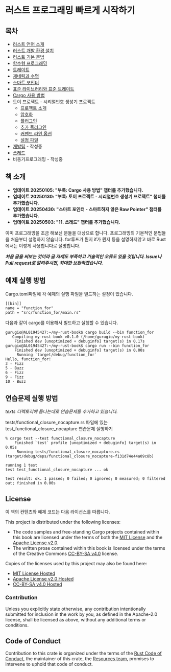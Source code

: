 
# 러스트 프로그래밍 빠르게 시작하기

## 목차

* [러스트 언어 소개](text/00_intro.md)
* [러스트 개발 환경 설치](text/01_start.md)
* [러스트 기본 문법](text/02_basic.md)
* [함수형 프로그래밍](text/03_functional.md)
* [트레이트](text/04_trait.md)
* [제네릭과 수명](text/05_generic_lifetime.md)
* [스마트 포인터](text/06_smart_pointer.md)
* [표준 라이브러리와 표준 트레이트](text/07_std.md)
* [Cargo 사용 방법](text/08_cargo.md)
* 토이 프로젝트 - 시리얼번호 생성기 프로젝트
  * [프로젝트 소개](text/09_tiny_project/09_00_intro.md)
  * [암호화](text/09_tiny_project/09_01_encrypt.md)
  * [플러그인](text/09_tiny_project/09_02_plugin_drivers.md)
  * [추가 플러그인](text/09_tiny_project/09_03_more_drivers.md)
  * [커맨드 라인 옵션](text/09_tiny_project/09_04_command_option.md)
  * [설정 파일](text/09_tiny_project/09_05_conf_file.md)
* [개발팁](text/10_etc.md) - 작성중
* [쓰레드](text/11_thread.md)
* 비동기프로그래밍 - 작성중



## 책 소개

* **업데이트 20250105: "부록: Cargo 사용 방법" 챕터를 추가했습니다.**
* **업데이트 20250130: "부록: 토이 프로젝트 - 시리얼번호 생성기 프로젝트" 챕터를 추가했습니다.**
* **업데이트 20250430: "스마트 포인터 - 스마트하지 않은 Raw Pointer" 챕터를 추가했습니다.**
* **업데이트 20250503: "11. 쓰레드" 챕터를 추가했습니다.**

이미 프로그래밍을 조금 해보신 분들을 대상으로 합니다.
프로그래밍의 기본적인 문법들을 처음부터 설명하지 않습니다. for루프가 뭔지 if가 뭔지 등을 설명하지않고 바로 Rust에서는 이렇게 사용합니다로 설명합니다.

**<em>처음 글을 써보는 것이라 글 자체도 부족하고 기술적인 오류도 있을 것입니다. Issue나 Pull request로 알려주시면, 최대한 보완하겠습니다.</em>**

## 예제 실행 방법

Cargo.toml파일에 각 예제의 실행 파일을 빌드하는 설정이 있습니다. 
```
[[bin]]
name = "function_for"
path = "src/function_for/main.rs"
```

다음과 같이 cargo를 이용해서 빌드하고 실행할 수 있습니다.
```
gurugio@AL01945427:~/my-rust-book$ cargo build --bin function_for
   Compiling my-rust-book v0.1.0 (/home/gurugio/my-rust-book)
    Finished dev [unoptimized + debuginfo] target(s) in 0.17s
gurugio@AL01945427:~/my-rust-book$ cargo run --bin function_for
    Finished dev [unoptimized + debuginfo] target(s) in 0.00s
     Running `target/debug/function_for`
Hello, function_for!
3 - Fizz
5 - Buzz
6 - Fizz
9 - Fizz
10 - Buzz
```

## 연습문제 실행 방법

*texts 디렉토리에 틈나는대로 연습문제를 추가하고 있습니다.*

tests/functional_closure_nocapture.rs 파일에 있는 test_functional_closure_nocapture 연습문제 실행하기
```
% cargo test --test functional_closure_nocapture 
    Finished `test` profile [unoptimized + debuginfo] target(s) in 0.05s
     Running tests/functional_closure_nocapture.rs (target/debug/deps/functional_closure_nocapture-f131d74e44a09c8b)

running 1 test
test test_functional_closure_nocapture ... ok

test result: ok. 1 passed; 0 failed; 0 ignored; 0 measured; 0 filtered out; finished in 0.00s
```

## License

이 책의 컨텐츠와 예제 코드는 다음 라이선스를 따릅니다.

This project is distributed under the following licenses:

* The code samples and free-standing Cargo projects contained within this book are licensed under the terms of both the [MIT License] and the [Apache License v2.0].
* The written prose contained within this book is licensed under the terms of the Creative Commons [CC-BY-SA v4.0] license.

Copies of the licenses used by this project may also be found here:

* [MIT License Hosted]
* [Apache License v2.0 Hosted]
* [CC-BY-SA v4.0 Hosted]

[MIT License]: ./LICENSE-MIT
[Apache License v2.0]: ./LICENSE-APACHE
[CC-BY-SA v4.0]: ./LICENSE-CC-BY-SA
[MIT License Hosted]: https://opensource.org/licenses/MIT
[Apache License v2.0 Hosted]: http://www.apache.org/licenses/LICENSE-2.0
[CC-BY-SA v4.0 Hosted]: https://creativecommons.org/licenses/by-sa/4.0/legalcode

### Contribution

Unless you explicitly state otherwise, any contribution intentionally submitted for inclusion in the work by you, as defined in the Apache-2.0 license, shall be licensed as above, without any additional terms or conditions.

## Code of Conduct

Contribution to this crate is organized under the terms of the [Rust Code of
Conduct][CoC], the maintainer of this crate, the [Resources team][team], promises
to intervene to uphold that code of conduct.

[CoC]: CODE_OF_CONDUCT.md
[team]: https://github.com/rust-embedded/wg#the-resources-team
